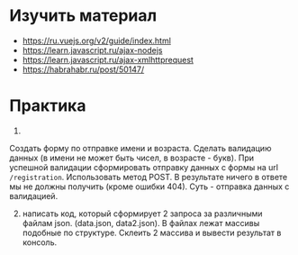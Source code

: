 # Изучить материал

+ https://ru.vuejs.org/v2/guide/index.html
+ https://learn.javascript.ru/ajax-nodejs
+ https://learn.javascript.ru/ajax-xmlhttprequest
+ https://habrahabr.ru/post/50147/

# Практика

1) 
Создать форму по отправке имени и возраста. 
Сделать валидацию данных (в имени не может быть чисел, в возрасте - букв). 
При успешной валидации сформировать отправку данных с формы на url `/registration`. Использовать метод POST.
В результате ничего в ответе мы не должны получить (кроме ошибки 404). Суть - отправка данных с валидацией.

2) написать код, который сформирует 2 запроса за различными файлам json. (data.json, data2.json). В файлах лежат массивы подобные по структуре. Склеить 2 массива и вывести результат в консоль.


